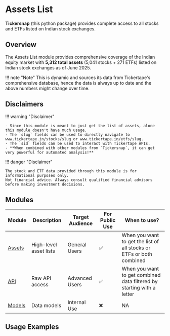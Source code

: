 # Assets List

**Tickersnap** (this python package) provides complete access to all stocks and ETFs listed on Indian stock exchanges.

## Overview

The Assets List module provides comprehensive coverage of the Indian equity market with **5,312 total assets** (5,041 stocks + 271 ETFs) listed on Indian stock exchanges as of June 2025.

!!! note "Note"
    This is dynamic and sources its data from Tickertape's comprehensive database,
    hence the data is always up to date and the above numbers might change over time.

## Disclaimers

!!! warning "Disclaimer"

    - Since this module is meant to just get the list of assets, alone this module doesn't have much usage.
    - The `slug` fields can be used to directly navigate to www.tickertape.in/stocks/slug or www.tickertape.in/etfs/slug.
    - The `sid` fields can be used to interact with Tickertape APIs.
    - **When combined with other modules from `Tickersnap`, it can get very powerful for automated analysis!**

!!! danger "Disclaimer"

    The stock and ETF data provided through this module is for informational purposes only.
    Not financial advice. Always consult qualified financial advisors before making investment decisions.

## Modules

| Module | Description | Target Audience | For Public Use | When to use? |
|--------|-------------|-----------------|----------------|----------------|
| [Assets](asset.md) | High-level asset lists | General Users | ✅ | When you want to get the list of all stocks or ETFs or both combined |
| [API](api.md) | Raw API access | Advanced Users | ✅ | When you want to get combined data filtered by starting with a letter |
| [Models](models.md) | Data models | Internal Use | ❌ | NA |

## Usage Examples
